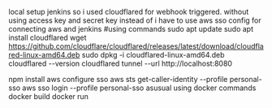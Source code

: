 local setup jenkins so i used cloudflared for webhook triggered.
without using access key and secret key instead of i have to use aws sso config for connecting aws and jenkins
#using commands
sudo apt update
sudo apt install cloudflared
wget https://github.com/cloudflare/cloudflared/releases/latest/download/cloudflared-linux-amd64.deb
sudo dpkg -i cloudflared-linux-amd64.deb
cloudflared --version
cloudflared tunnel --url http://localhost:8080

npm install
aws configure sso
aws sts get-caller-identity --profile personal-sso
aws sso login --profile personal-sso
asusual using docker commands
docker build
docker run 
